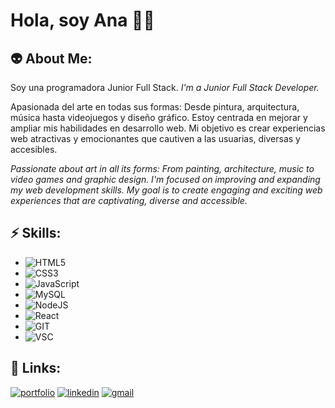 
# Hola, soy Ana 👩‍💻


## 👽 About Me:
Soy una programadora Junior Full Stack.
_I'm a Junior Full Stack Developer._

Apasionada del arte en todas sus formas: Desde pintura, arquitectura, música hasta videojuegos y diseño gráfico. Estoy centrada en mejorar y ampliar mis habilidades en desarrollo web. Mi objetivo es crear experiencias web atractivas y emocionantes que cautiven a las usuarias, diversas y accesibles.

_Passionate about art in all its forms: From painting, architecture, music to video games and graphic design. I'm focused on improving and expanding my web development skills. My goal is to create engaging and exciting web experiences that are captivating, diverse and accessible._

## ⚡ Skills:
* ![HTML5](https://img.shields.io/badge/HTML5-E34F26?style=for-the-badge&logo=html5&logoColor=white)
* ![CSS3](https://img.shields.io/badge/CSS3-1572B6?style=for-the-badge&logo=css3&logoColor=white)
* ![JavaScript](https://img.shields.io/badge/JavaScript-323330?style=for-the-badge&logo=javascript&logoColor=F7DF1E)
* ![MySQL](https://img.shields.io/badge/MySQL-005C84?style=for-the-badge&logo=mysql&logoColor=white)
* ![NodeJS](https://img.shields.io/badge/Node.js-43853D?style=for-the-badge&logo=node.js&logoColor=white)
* ![React](https://img.shields.io/badge/React-20232A?style=for-the-badge&logo=react&logoColor=61DAFB)
* ![GIT](https://img.shields.io/badge/GIT-E44C30?style=for-the-badge&logo=git&logoColor=white)
* ![VSC](https://img.shields.io/badge/Visual_Studio_Code-0078D4?style=for-the-badge&logo=visual%20studio%20code&logoColor=white)
## 🚀 Links:
[![portfolio](https://img.shields.io/badge/my_portfolio-000?style=for-the-badge&logo=ko-fi&logoColor=white)](https://github.com/AnaBelenBernardez/Portfolio)  [![linkedin](https://img.shields.io/badge/linkedin-0A66C2?style=for-the-badge&logo=linkedin&logoColor=white)](https://www.linkedin.com/in/anabelenbernardez/) [![gmail](https://img.shields.io/badge/Gmail-D14836?style=for-the-badge&logo=gmail&logoColor=white)](mailto:anabelenbernardez@gmail.com)
